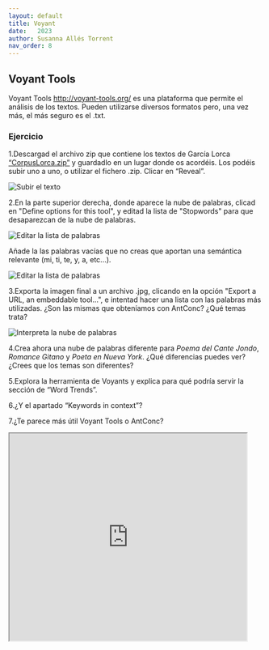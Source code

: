 ```yaml
---
layout: default
title: Voyant
date:   2023
author: Susanna Allés Torrent
nav_order: 8
---
```


## Voyant Tools 

Voyant Tools <http://voyant-tools.org/> es una plataforma que permite el análisis de los textos. Pueden utilizarse diversos formatos pero, una vez más, el más seguro es el .txt. 

### Ejercicio
1.Descargad el archivo zip que contiene los textos de García Lorca [“CorpusLorca.zip”](https://github.com/susannalles/susannalles.github.io/blob/master/_courses/SPA322/corpus/CorpusLorca.zip) y guardadlo en un lugar donde os acordéis. Los podéis subir uno a uno, o utilizar el fichero .zip. Clicar en “Reveal”. 

![Subir el texto](https://raw.githubusercontent.com/susannalles/tutorials/main/docs/img/voyant1.png)

2.En la parte superior derecha, donde aparece la nube de palabras, clicad en "Define options for this tool", y editad la lista de "Stopwords" para que desaparezcan de la nube de palabras. 
 
![Editar la lista de palabras](https://raw.githubusercontent.com/susannalles/tutorials/main/docs/img/voyant2.png)

Añade la las palabras vacías que no creas que aportan una semántica relevante (mi, ti, te, y, a, etc...). 

![Editar la lista de palabras](https://raw.githubusercontent.com/susannalles/tutorials/main/docs/img/voyant3.png)

3.Exporta la imagen final a un archivo .jpg, clicando en la opción "Export a URL, an embeddable tool...", e intentad hacer una lista con las palabras más utilizadas. ¿Son las mismas que obteníamos con AntConc? ¿Qué temas trata?

![Interpreta la nube de palabras](https://raw.githubusercontent.com/susannalles/tutorials/main/docs/img/voyant4.png)

4.Crea ahora una nube de palabras diferente para *Poema del Cante Jondo*, *Romance Gitano* y *Poeta en Nueva York*. ¿Qué diferencias puedes ver? ¿Crees que los temas son diferentes?

5.Explora la herramienta de Voyants y explica para qué podría servir la sección de “Word Trends”.

6.¿Y el apartado “Keywords in context”? 

7.¿Te parece más útil Voyant Tools o AntConc? 

<!--	Exported from Voyant Tools (voyant-tools.org).
The iframe src attribute below uses a relative protocol to better function with both
http and https sites, but if you're embedding this into a local web page (file protocol)
you should add an explicit protocol (https if you're using voyant-tools.org, otherwise
it depends on this server.
Feel free to change the height and width values or other styling below: -->

<iframe style='width: 470px; height: 410px;' src='https://voyant-tools.org/tool/Cirrus/?corpus=2af37ac89126357adb0c0ffec188ddec'></iframe>

